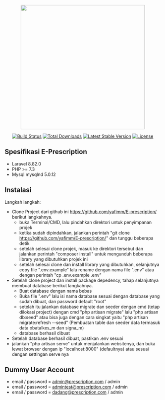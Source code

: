 <p align="center"><a href="https://laravel.com" target="_blank"><img src="https://raw.githubusercontent.com/laravel/art/master/logo-lockup/5%20SVG/2%20CMYK/1%20Full%20Color/laravel-logolockup-cmyk-red.svg" width="400"></a></p>

<p align="center">
<a href="https://travis-ci.org/laravel/framework"><img src="https://travis-ci.org/laravel/framework.svg" alt="Build Status"></a>
<a href="https://packagist.org/packages/laravel/framework"><img src="https://img.shields.io/packagist/dt/laravel/framework" alt="Total Downloads"></a>
<a href="https://packagist.org/packages/laravel/framework"><img src="https://img.shields.io/packagist/v/laravel/framework" alt="Latest Stable Version"></a>
<a href="https://packagist.org/packages/laravel/framework"><img src="https://img.shields.io/packagist/l/laravel/framework" alt="License"></a>
</p>

## Spesifikasi E-Prescription

- Laravel 8.82.0
- PHP >= 7.3
- Mysql mysqlnd 5.0.12

## Instalasi

Langkah langkah:
- Clone Project dari github ini https://github.com/yafimm/E-prescription/ berikut langkahnya.
    -   buka Terminal/CMD, lalu pindahkan direktori untuk penyimpanan projek
    -   ketika sudah dipindahkan, jalankan perintah "git clone https://github.com/yafimm/E-prescription/" dan tunggu beberapa detik
    -   setelah selesai clone projek, masuk ke direktori tersebut dan jalankan perintah "composer install" untuk mengunduh beberapa library yang dibutuhkan projek ini
    -   setelah selesai clone dan install library yang dibutuhkan, selanjutnya copy file ".env.example" lalu rename dengan nama file ".env" atau dengan perintah "cp .env.example .env"
- Setelah clone project dan install package depedency, tahap selanjutnya membuat database berikut langkahnya.
    -   Buat database dengan nama bebas
    -   Buka file ".env" lalu isi nama database sesuai dengan database yang sudah dibuat, dan password default "root"
    -   setelah itu jalankan database migrate dan seeder dengan cmd (tetap dilokasi project) dengan cmd "php artisan migrate" lalu "php artisan db:seed" atau bisa juga dengan cara singkat yaitu "php artisan migrate:refresh --seed" (Pembuatan table dan seeder data termasuk data obatalkes_m dan signa_m)
    -   database berhasil dibuat 
- Setelah database berhasil dibuat, pastikan .env sesuai
- jalankan "php artisan serve" untuk menjalankan websitenya, dan buka lewat browser dengan ip "localhost:8000" (defaultnya) atau sesuai dengan settingan serve nya

## Dummy User Account
- email / password = admin@prescription.com / admin
- email / password = admintest@prescription.com / admin
- email / password = dadang@prescription.com / admin

